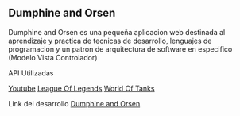 
## Dumphine and Orsen

Dumphine and Orsen es una pequeña aplicacion web destinada al aprendizaje y practica de tecnicas de desarrollo,
lenguajes de programacion y un patron de arquitectura de software en especifico (Modelo Vista Controlador)

API Utilizadas

[Youtube](https://developers.google.com/youtube/analytics/v1/)
[League Of Legends](https://developer.riotgames.com/)
[World Of Tanks](https://na.wargaming.net/developers/)

Link del desarrollo [Dumphine and Orsen](http://dumphineandorsen.com/).
